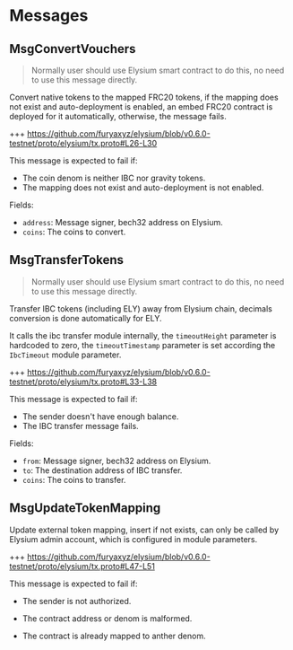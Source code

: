 <!-- order: 4 -->

# Messages

## MsgConvertVouchers

> Normally user should use Elysium smart contract to do this, no need to use this message directly.

Convert native tokens to the mapped FRC20 tokens, if the mapping does not exist and auto-deployment is enabled, an embed FRC20 contract is deployed for it automatically, otherwise, the message fails.

+++ https://github.com/furyaxyz/elysium/blob/v0.6.0-testnet/proto/elysium/tx.proto#L26-L30

This message is expected to fail if:

- The coin denom is neither IBC nor gravity tokens.
- The mapping does not exist and auto-deployment is not enabled.

Fields:

- `address`: Message signer, bech32 address on Elysium.
- `coins`: The coins to convert.

## MsgTransferTokens

> Normally user should use Elysium smart contract to do this, no need to use this message directly.

Transfer IBC tokens (including ELY) away from Elysium chain, decimals conversion is done automatically for ELY.

It calls the ibc transfer module internally, the `timeoutHeight` parameter is hardcoded to zero, the `timeoutTimestamp` parameter is set according the `IbcTimeout` module parameter.

+++ https://github.com/furyaxyz/elysium/blob/v0.6.0-testnet/proto/elysium/tx.proto#L33-L38

This message is expected to fail if:

- The sender doesn't have enough balance.
- The IBC transfer message fails.

Fields:

- `from`: Message signer, bech32 address on Elysium.
- `to`: The destination address of IBC transfer.
- `coins`: The coins to transfer.

## MsgUpdateTokenMapping

Update external token mapping, insert if not exists, can only be called by Elysium admin account, which is configured in module parameters.

+++ https://github.com/furyaxyz/elysium/blob/v0.6.0-testnet/proto/elysium/tx.proto#L47-L51

This message is expected to fail if:

- The sender is not authorized.
- The contract address or denom is malformed.

- The contract is already mapped to anther denom.
